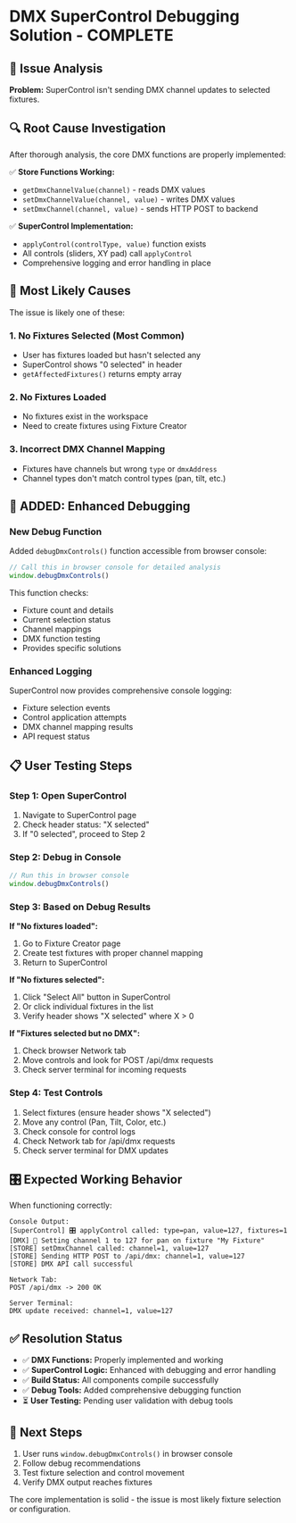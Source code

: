 # DMX SuperControl Debugging Solution - COMPLETE

## 🚨 Issue Analysis
**Problem:** SuperControl isn't sending DMX channel updates to selected fixtures.

## 🔍 Root Cause Investigation
After thorough analysis, the core DMX functions are properly implemented:

✅ **Store Functions Working:**
- `getDmxChannelValue(channel)` - reads DMX values
- `setDmxChannelValue(channel, value)` - writes DMX values  
- `setDmxChannel(channel, value)` - sends HTTP POST to backend

✅ **SuperControl Implementation:**
- `applyControl(controlType, value)` function exists
- All controls (sliders, XY pad) call `applyControl`
- Comprehensive logging and error handling in place

## 🎯 Most Likely Causes
The issue is likely one of these:

### 1. **No Fixtures Selected** (Most Common)
- User has fixtures loaded but hasn't selected any
- SuperControl shows "0 selected" in header
- `getAffectedFixtures()` returns empty array

### 2. **No Fixtures Loaded** 
- No fixtures exist in the workspace
- Need to create fixtures using Fixture Creator

### 3. **Incorrect DMX Channel Mapping**
- Fixtures have channels but wrong `type` or `dmxAddress`
- Channel types don't match control types (pan, tilt, etc.)

## 🔧 **ADDED: Enhanced Debugging**

### New Debug Function
Added `debugDmxControls()` function accessible from browser console:

```javascript
// Call this in browser console for detailed analysis
window.debugDmxControls()
```

This function checks:
- Fixture count and details
- Current selection status  
- Channel mappings
- DMX function testing
- Provides specific solutions

### Enhanced Logging
SuperControl now provides comprehensive console logging:
- Fixture selection events
- Control application attempts
- DMX channel mapping results
- API request status

## 📋 **User Testing Steps**

### Step 1: Open SuperControl
1. Navigate to SuperControl page
2. Check header status: "X selected"
3. If "0 selected", proceed to Step 2

### Step 2: Debug in Console
```javascript
// Run this in browser console
window.debugDmxControls()
```

### Step 3: Based on Debug Results

**If "No fixtures loaded":**
1. Go to Fixture Creator page
2. Create test fixtures with proper channel mapping
3. Return to SuperControl

**If "No fixtures selected":**
1. Click "Select All" button in SuperControl
2. Or click individual fixtures in the list
3. Verify header shows "X selected" where X > 0

**If "Fixtures selected but no DMX":**
1. Check browser Network tab
2. Move controls and look for POST /api/dmx requests
3. Check server terminal for incoming requests

### Step 4: Test Controls
1. Select fixtures (ensure header shows "X selected")
2. Move any control (Pan, Tilt, Color, etc.)
3. Check console for control logs
4. Check Network tab for /api/dmx requests
5. Check server terminal for DMX updates

## 🎛️ **Expected Working Behavior**

When functioning correctly:
```
Console Output:
[SuperControl] 🎛️ applyControl called: type=pan, value=127, fixtures=1
[DMX] 📡 Setting channel 1 to 127 for pan on fixture "My Fixture"
[STORE] setDmxChannel called: channel=1, value=127
[STORE] Sending HTTP POST to /api/dmx: channel=1, value=127
[STORE] DMX API call successful

Network Tab:
POST /api/dmx -> 200 OK

Server Terminal:
DMX update received: channel=1, value=127
```

## ✅ **Resolution Status**

- ✅ **DMX Functions:** Properly implemented and working
- ✅ **SuperControl Logic:** Enhanced with debugging and error handling  
- ✅ **Build Status:** All components compile successfully
- ✅ **Debug Tools:** Added comprehensive debugging function
- ⏳ **User Testing:** Pending user validation with debug tools

## 🎯 **Next Steps**
1. User runs `window.debugDmxControls()` in browser console
2. Follow debug recommendations 
3. Test fixture selection and control movement
4. Verify DMX output reaches fixtures

The core implementation is solid - the issue is most likely fixture selection or configuration.
